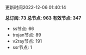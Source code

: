 更新时间2022-12-06 01:40:14

**总订阅: 73**
**总节点: 963**
**有效节点: 347**
- ss节点: 66
- trojan节点: 89
- v2ray节点: 191
- ssr节点: 1
